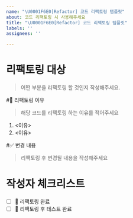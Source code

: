 ```yaml
---
name: "\U0001F6E0️[Refactor] 코드 리팩토링 템플릿"
about: 코드 리팩토링 시 사용해주세요
title: "\U0001F6E0️[Refactor] 코드 리팩토링 템플릿"
labels: ''
assignees: ''

---
```


# 리팩토링 대상
> 어떤 부분을 리팩토링 할 것인지 작성해주세요.

#📣 리팩토링 이유
> 해당 코드를 리팩토링 하는 이유를 적어주세요
1. <이유>
2. <이유>

#✅ 변경 내용
> 리팩토링 후 변경될 내용을 작성해주세요


# 작성자 체크리스트
- [ ] 🔱 리팩토링 완료
- [ ] 🔱 리팩토링 후 테스트 완료
